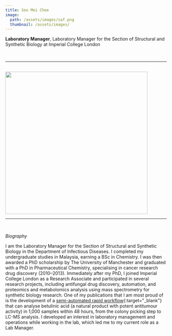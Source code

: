 ```yaml
---
title: Soo Mei Chee
image: 
  path: /assets/images/saf.png 
  thumbnail: /assets/images/
---
```


**Laboratory Manager**, Laboratory Manager for the Section of Structural and Synthetic Biology at Imperial College London

<br>

***

<br>


<img src ="/assets/images/smc.jpg" width="444" heigth="444">


<br>

***

<br>


*Biography*

I am the Laboratory Manager for the Section of Structural and Synthetic Biology in the Department of Infectious Diseases. I completed my undergraduate studies in Malaysia, earning a BSc in Chemistry. I was then awarded a PhD scholarship by The University of Manchester and graduated with a PhD in Pharmaceutical Chemistry, specialising in cancer research drug discovery (2010–2013).
Immediately after my PhD, I joined Imperial College London as a Research Associate and participated in several research projects, including antifungal drug discovery, automation, and proteomics and metabolomics analysis using mass spectrometry for synthetic biology research. One of my publications that I am most proud of is the development of a [semi-automated rapid workflow](https://pubs.acs.org/doi/10.1021/acssynbio.9b00243){:target="_blank"} that can analyse betulinic acid (a natural product with potent antitumour activity) in 1,000 samples within 48 hours, from the colony picking step to LC-MS analysis. 
I developed an interest in laboratory management and operations while working in the lab, which led me to my current role as a Lab Manager.

